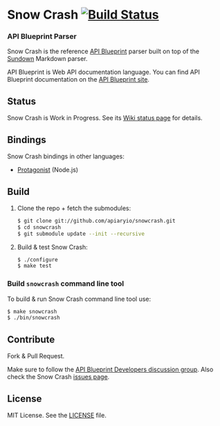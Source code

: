 # Snow Crash [![Build Status](https://travis-ci.org/apiaryio/snowcrash.png?branch=master)](https://travis-ci.org/apiaryio/snowcrash)

### API Blueprint Parser
Snow Crash is the reference [API Blueprint](http://apiblueprint.org) parser built on top of the [Sundown](https://github.com/vmg/sundown) Markdown parser.

API Blueprint is Web API documentation language. You can find API Blueprint documentation on the [API Blueprint site](http://apiblueprint.org).

## Status
Snow Crash is Work in Progress. See its [Wiki status page](https://github.com/apiaryio/snowcrash/wiki/API-Blueprint-Implementation-Status) for details.

## Bindings
Snow Crash bindings in other languages:

* [Protagonist](https://github.com/apiaryio/protagonist) (Node.js)

## Build
1. Clone the repo + fetch the submodules:

	```sh
	$ git clone git://github.com/apiaryio/snowcrash.git
	$ cd snowcrash
	$ git submodule update --init --recursive
	```

2. Build & test Snow Crash:

	```sh
	$ ./configure
	$ make test
	```
		
### Build `snowcrash` command line tool
To build & run Snow Crash command line tool use:

```sh
$ make snowcrash
$ ./bin/snowcrash
```

## Contribute
Fork & Pull Request. 

Make sure to follow the [API Blueprint Developers discussion group](https://groups.google.com/forum/#!forum/apiblueprint-dev). Also check the Snow Crash [issues page](https://github.com/apiaryio/snowcrash/issues?state=open).

## License
MIT License. See the [LICENSE](https://github.com/apiaryio/snowcrash/blob/master/LICENSE) file.
